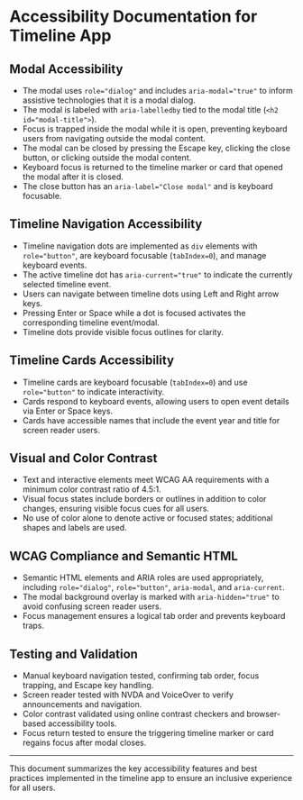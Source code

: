 # Accessibility Documentation for Timeline App

## Modal Accessibility
- The modal uses `role="dialog"` and includes `aria-modal="true"` to inform assistive technologies that it is a modal dialog.
- The modal is labeled with `aria-labelledby` tied to the modal title (`<h2 id="modal-title">`).
- Focus is trapped inside the modal while it is open, preventing keyboard users from navigating outside the modal content.
- The modal can be closed by pressing the Escape key, clicking the close button, or clicking outside the modal content.
- Keyboard focus is returned to the timeline marker or card that opened the modal after it is closed.
- The close button has an `aria-label="Close modal"` and is keyboard focusable.

## Timeline Navigation Accessibility
- Timeline navigation dots are implemented as `div` elements with `role="button"`, are keyboard focusable (`tabIndex=0`), and manage keyboard events.
- The active timeline dot has `aria-current="true"` to indicate the currently selected timeline event.
- Users can navigate between timeline dots using Left and Right arrow keys.
- Pressing Enter or Space while a dot is focused activates the corresponding timeline event/modal.
- Timeline dots provide visible focus outlines for clarity.

## Timeline Cards Accessibility
- Timeline cards are keyboard focusable (`tabIndex=0`) and use `role="button"` to indicate interactivity.
- Cards respond to keyboard events, allowing users to open event details via Enter or Space keys.
- Cards have accessible names that include the event year and title for screen reader users.

## Visual and Color Contrast
- Text and interactive elements meet WCAG AA requirements with a minimum color contrast ratio of 4.5:1.
- Visual focus states include borders or outlines in addition to color changes, ensuring visible focus cues for all users.
- No use of color alone to denote active or focused states; additional shapes and labels are used.

## WCAG Compliance and Semantic HTML
- Semantic HTML elements and ARIA roles are used appropriately, including `role="dialog"`, `role="button"`, `aria-modal`, and `aria-current`.
- The modal background overlay is marked with `aria-hidden="true"` to avoid confusing screen reader users.
- Focus management ensures a logical tab order and prevents keyboard traps.

## Testing and Validation
- Manual keyboard navigation tested, confirming tab order, focus trapping, and Escape key handling.
- Screen reader tested with NVDA and VoiceOver to verify announcements and navigation.
- Color contrast validated using online contrast checkers and browser-based accessibility tools.
- Focus return tested to ensure the triggering timeline marker or card regains focus after modal closes.

---

This document summarizes the key accessibility features and best practices implemented in the timeline app to ensure an inclusive experience for all users.

